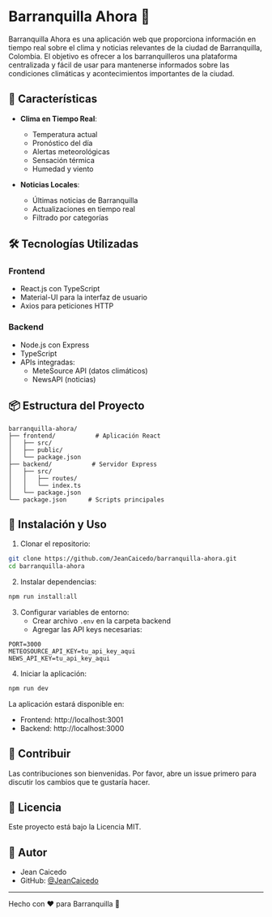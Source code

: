# Barranquilla Ahora 🌅

Barranquilla Ahora es una aplicación web que proporciona información en tiempo real sobre el clima y noticias relevantes de la ciudad de Barranquilla, Colombia. El objetivo es ofrecer a los barranquilleros una plataforma centralizada y fácil de usar para mantenerse informados sobre las condiciones climáticas y acontecimientos importantes de la ciudad.

## 🚀 Características

- **Clima en Tiempo Real**: 
  - Temperatura actual
  - Pronóstico del día
  - Alertas meteorológicas
  - Sensación térmica
  - Humedad y viento

- **Noticias Locales**:
  - Últimas noticias de Barranquilla
  - Actualizaciones en tiempo real
  - Filtrado por categorías

## 🛠️ Tecnologías Utilizadas

### Frontend
- React.js con TypeScript
- Material-UI para la interfaz de usuario
- Axios para peticiones HTTP

### Backend
- Node.js con Express
- TypeScript
- APIs integradas:
  - MeteSource API (datos climáticos)
  - NewsAPI (noticias)

## 📦 Estructura del Proyecto

```
barranquilla-ahora/
├── frontend/           # Aplicación React
│   ├── src/
│   ├── public/
│   └── package.json
├── backend/           # Servidor Express
│   ├── src/
│   │   ├── routes/
│   │   └── index.ts
│   └── package.json
└── package.json      # Scripts principales
```

## 🚀 Instalación y Uso

1. Clonar el repositorio:
```bash
git clone https://github.com/JeanCaicedo/barranquilla-ahora.git
cd barranquilla-ahora
```

2. Instalar dependencias:
```bash
npm run install:all
```

3. Configurar variables de entorno:
   - Crear archivo `.env` en la carpeta backend
   - Agregar las API keys necesarias:
```env
PORT=3000
METEOSOURCE_API_KEY=tu_api_key_aqui
NEWS_API_KEY=tu_api_key_aqui
```

4. Iniciar la aplicación:
```bash
npm run dev
```

La aplicación estará disponible en:
- Frontend: http://localhost:3001
- Backend: http://localhost:3000

## 🤝 Contribuir

Las contribuciones son bienvenidas. Por favor, abre un issue primero para discutir los cambios que te gustaría hacer.

## 📝 Licencia

Este proyecto está bajo la Licencia MIT.

## 👤 Autor

- Jean Caicedo
- GitHub: [@JeanCaicedo](https://github.com/JeanCaicedo)

---
Hecho con ❤️ para Barranquilla 🌅

